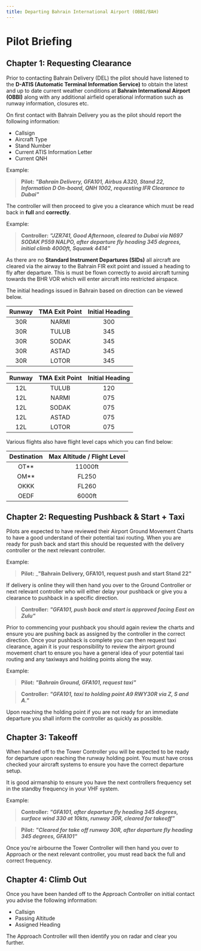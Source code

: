 ```yaml
---
title: Departing Bahrain International Airport (OBBI/BAH)
---
```


# Pilot Briefing

## Chapter 1: Requesting Clearance 

Prior to contacting Bahrain Delivery (DEL) the pilot should have listened to the **D-ATIS (Automatic Terminal Information Service)** to obtain the latest and up to date current weather conditions at **Bahrain International Airport (OBBI)** along with any additional airfield operational information such as runway information, closures etc. 

On first contact with Bahrain Delivery you as the pilot should report the following information: 

- Callsign 
- Aircraft Type
- Stand Number 
- Current ATIS Information Letter
- Current QNH 

Example: 

> **Pilot:** _**"Bahrain Delivery, GFA101, Airbus A320, Stand 22, Information D On-board, QNH 1002, requesting IFR Clearance to Dubai"**_ 

The controller will then proceed to give you a clearance which must be read back in **full** and **correctly**. 

Example: 

> **Controller:** _**"JZR741, Good Afternoon, cleared to Dubai via N697 SODAK P559 NALPO, after departure fly heading 345 degrees, initial climb 4000ft, Squawk 4414"**_

As there are no **Standard Instrument Departures (SIDs)** all aircraft are cleared via the airway to the Bahrain FIR exit point and issued a heading to fly after departure. 
This is must be flown correctly to avoid aircraft turning towards the BHR VOR which will enter aircraft into restricted airspace. 

The initial headings issued in Bahrain based on direction can be viewed below.

| **Runway** | **TMA Exit Point** | **Initial Heading** |
|:----------:|:------------------:|:-------------------:|
|     30R    |        NARMI       |         300         |
|     30R    |        TULUB       |         345         |
|     30R    |        SODAK       |         345         |
|     30R    |        ASTAD       |         345         |
|     30R    |        LOTOR       |         345         |

| **Runway** | **TMA Exit Point** | **Initial Heading** |
|:----------:|:------------------:|:-------------------:|
|     12L    |        TULUB       |         120         |
|     12L    |        NARMI       |         075         |
|     12L    |        SODAK       |         075         |
|     12L    |        ASTAD       |         075         |
|     12L    |        LOTOR       |         075         |

Various flights also have flight level caps which you can find below:

| **Destination** | **Max Altitude / Flight Level** |
|:---------------:|:-------------------------------:|
|       OT**      |             11000ft             |
|       OM**      |              FL250              |
|       OKKK      |              FL260              |
|       OEDF      |              6000ft             |

## Chapter 2: Requesting Pushback & Start + Taxi 

Pilots are expected to have reviewed their Airport Ground Movement Charts to have a good understand of their potential taxi routing. 
When you are ready for push back and start this should be requested with the delivery controller or the next relevant controller. 

Example: 

> **Pilot:** _**"Bahrain Delivery, GFA101, request push and start Stand 22"** 

If delivery is online they will then hand you over to the Ground Controller or next relevant controller who will either delay your pushback or give you a clearance to pushback in a specific direction. 

> **Controller:** _**"GFA101, push back and start is approved facing East on Zulu"**_ 

Prior to commencing your pushback you should again review the charts and ensure you are pushing back as assigned by the controller in the correct direction. 
Once your pushback is complete you can then request taxi clearance, again it is your responsibility to review the airport ground movement chart to ensure you have a general idea of your potential taxi routing and any taxiways and holding points along the way. 

Example: 

> **Pilot:** _**"Bahrain Ground, GFA101, request taxi"**_ 

> **Controller:** _**"GFA101, taxi to holding point A9 RWY30R via Z, S and A."**_

Upon reaching the holding point if you are not ready for an immediate departure you shall inform the controller as quickly as possible. 

## Chapter 3: Takeoff 

When handed off to the Tower Controller you will be expected to be ready for departure upon reaching the runway holding point. 
You must have cross checked your aircraft systems to ensure you have the correct departure setup. 

It is good airmanship to ensure you have the next controllers frequency set in the standby frequency in your VHF system. 

Example: 

> **Controller:** _**"GFA101, after departure fly heading 345 degrees, surface wind 330 at 10kts, runway 30R, cleared for takeoff"**_ 

> **Pilot:** _**"Cleared for take off runway 30R, after departure fly heading 345 degrees, GFA101"**_ 

Once you're airbourne the Tower Controller will then hand you over to Approach or the next relevant controller, you must read back the full and correct frequency. 

## Chapter 4: Climb Out 

Once you have been handed off to the Approach Controller on initial contact you advise the following information:

- Callsign 
- Passing Altitude 
- Assigned Heading 

The Approach Controller will then identify you on radar and clear you further.

